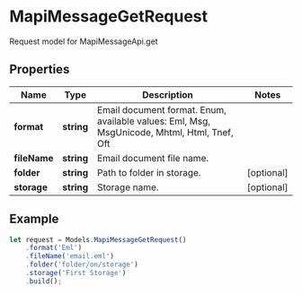 # MapiMessageGetRequest

Request model for MapiMessageApi.get

## Properties

Name | Type | Description | Notes
---- | ---- | ----------- | -----
**format** | **string**| Email document format. Enum, available values: Eml, Msg, MsgUnicode, Mhtml, Html, Tnef, Oft |
**fileName** | **string**| Email document file name. |
**folder** | **string**| Path to folder in storage. | [optional]
**storage** | **string**| Storage name. | [optional]

## Example
```typescript
let request = Models.MapiMessageGetRequest()
    .format('Eml')
    .fileName('email.eml')
    .folder('folder/on/storage')
    .storage('First Storage')
    .build();
```
